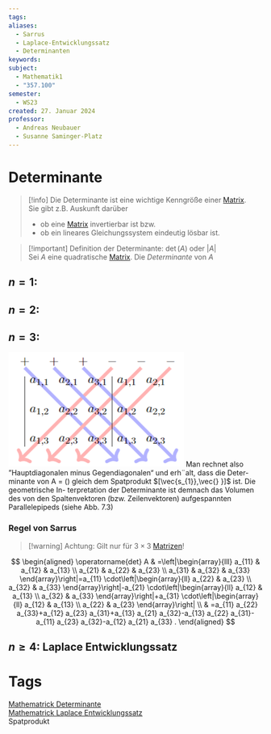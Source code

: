 ```yaml
---
tags: 
aliases:
  - Sarrus
  - Laplace-Entwicklungssatz
  - Determinanten
keywords: 
subject:
  - Mathematik1
  - "357.100"
semester:
  - WS23
created: 27. Januar 2024
professor:
  - Andreas Neubauer
  - Susanne Saminger-Platz
---
```

 

# Determinante

> [!info] Die Determinante ist eine wichtige Kenngröße einer [Matrix](Matrix.md).  
> Sie gibt z.B. Auskunft darüber
> - ob eine [Matrix](Matrix.md) invertierbar ist bzw.
> - ob ein lineares Gleichungssystem eindeutig lösbar ist.

> [!important] Definition der Determinante: $\det(A)$ oder $|A|$  
Sei $A$ eine quadratische [Matrix](Matrix.md). Die *Determinante* von $A$

## $n=1$:

## $n=2$:

## $n = 3$:

![InlR](assets/Pasted%20image%2020240127170055.png)
Man rechnet also ”Hauptdiagonalen minus Gegendiagonalen“ und erh¨alt, dass die Deter- minante von A = () gleich dem Spatprodukt $[\vec{s_{1}},\vec{} }]$ ist. Die geometrische In- terpretation der Determinante ist demnach das Volumen des von den Spaltenvektoren (bzw. Zeilenvektoren) aufgespannten Parallelepipeds (siehe Abb. 7.3)

### Regel von Sarrus

> [!warning] Achtung: Gilt nur für $3\times 3$ [Matrizen](Matrix.md)!

$$
\begin{aligned}
\operatorname{det} A & =\left|\begin{array}{lll}
a_{11} & a_{12} & a_{13} \\
a_{21} & a_{22} & a_{23} \\
a_{31} & a_{32} & a_{33}
\end{array}\right|=a_{11} \cdot\left|\begin{array}{ll}
a_{22} & a_{23} \\
a_{32} & a_{33}
\end{array}\right|-a_{21} \cdot\left|\begin{array}{ll}
a_{12} & a_{13} \\
a_{32} & a_{33}
\end{array}\right|+a_{31} \cdot\left|\begin{array}{ll}
a_{12} & a_{13} \\
a_{22} & a_{23}
\end{array}\right| \\
& =a_{11} a_{22} a_{33}+a_{12} a_{23} a_{31}+a_{13} a_{21} a_{32}-a_{13} a_{22} a_{31}-a_{11} a_{23} a_{32}-a_{12} a_{21} a_{33} .
\end{aligned}
$$

## $n\geq 4$: Laplace Entwicklungssatz

# Tags

[Mathematrick Determinante](https://www.youtube.com/watch?v=dJ7d9wwC2sw)  
[Mathematrick Laplace Entwicklungssatz](https://www.youtube.com/watch?v=3cG0HWdmHLI)  
Spatprodukt